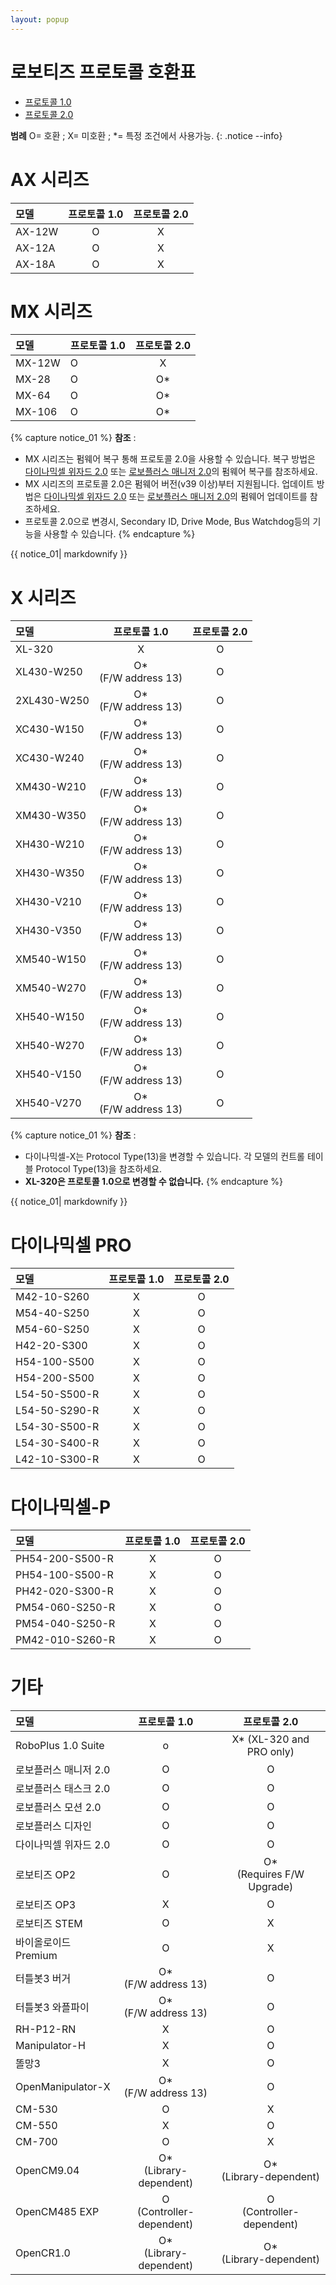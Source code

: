 ```yaml
---
layout: popup
---
```


# 로보티즈 프로토콜 호환표

- [프로토콜 1.0]
- [프로토콜 2.0]

**범례** O= 호환 ; X= 미호환 ; *= 특정 조건에서 사용가능.
{: .notice --info}

# AX 시리즈

| 모델   | 프로토콜 1.0 | 프로토콜 2.0 |
|:-------|:------------:|:------------:|
| AX-12W |      O       |      X       |
| AX-12A |      O       |      X       |
| AX-18A |      O       |      X       |

# MX 시리즈

| 모델   | 프로토콜 1.0 | 프로토콜 2.0 |
|:-------|:-------------|:------------:|
| MX-12W | O            |      X       |
| MX-28  | O            |      O*      |
| MX-64  | O            |      O*      |
| MX-106 | O            |      O*      |

{% capture notice_01 %}
**참조** : 
- MX 시리즈는 펌웨어 복구 통해 프로토콜 2.0을 사용할 수 있습니다. 복구 방법은 [다이나믹셀 위자드 2.0](/docs/kr/software/dynamixel/dynamixel_wizard2/#펌웨어-복구) 또는 [로보플러스 매니저 2.0](/docs/kr/software/rplus2/manager/#펌웨어-복구)의 펌웨어 복구를 참조하세요.
- MX 시리즈의 프로토콜 2.0은 펌웨어 버전(v39 이상)부터 지원됩니다. 업데이트 방법은 [다이나믹셀 위자드 2.0](/docs/kr/software/dynamixel/dynamixel_wizard2/#펌웨어-업데이트) 또는 [로보플러스 매니저 2.0](/docs/kr/software/rplus2/manager/#펌웨어-업데이트)의 펌웨어 업데이트를 참조하세요.
- 프로토콜 2.0으로 변경시, Secondary ID, Drive Mode, Bus Watchdog등의 기능을 사용할 수 있습니다.
{% endcapture %}
<div class="notice">{{ notice_01| markdownify }}</div>

# X 시리즈

| 모델        |      프로토콜 1.0       | 프로토콜 2.0 |
|:------------|:-----------------------:|:------------:|
| XL-320      |            X            |      O       |
| XL430-W250  | O* <br>(F/W address 13) |      O       |
| 2XL430-W250 | O* <br>(F/W address 13) |      O       |
| XC430-W150  | O* <br>(F/W address 13) |      O       |
| XC430-W240  | O* <br>(F/W address 13) |      O       |
| XM430-W210  | O* <br>(F/W address 13) |      O       |
| XM430-W350  | O* <br>(F/W address 13) |      O       |
| XH430-W210  | O* <br>(F/W address 13) |      O       |
| XH430-W350  | O* <br>(F/W address 13) |      O       |
| XH430-V210  | O* <br>(F/W address 13) |      O       |
| XH430-V350  | O* <br>(F/W address 13) |      O       |
| XM540-W150  | O* <br>(F/W address 13) |      O       |
| XM540-W270  | O* <br>(F/W address 13) |      O       |
| XH540-W150  | O* <br>(F/W address 13) |      O       |
| XH540-W270  | O* <br>(F/W address 13) |      O       |
| XH540-V150  | O* <br>(F/W address 13) |      O       |
| XH540-V270  | O* <br>(F/W address 13) |      O       |

{% capture notice_01 %}
**참조** : 
- 다이나믹셀-X는 Protocol Type(13)을 변경할 수 있습니다. 각 모델의 컨트롤 테이블 Protocol Type(13)을 참조하세요.
- **XL-320은 프로토콜 1.0으로 변경할 수 없습니다.**
{% endcapture %}
<div class="notice">{{ notice_01| markdownify }}</div>

# 다이나믹셀 PRO

| 모델          | 프로토콜 1.0 | 프로토콜 2.0 |
|:--------------|:------------:|:------------:|
| M42-10-S260   |      X       |      O       |
| M54-40-S250   |      X       |      O       |
| M54-60-S250   |      X       |      O       |
| H42-20-S300   |      X       |      O       |
| H54-100-S500  |      X       |      O       |
| H54-200-S500  |      X       |      O       |
| L54-50-S500-R |      X       |      O       |
| L54-50-S290-R |      X       |      O       |
| L54-30-S500-R |      X       |      O       |
| L54-30-S400-R |      X       |      O       |
| L42-10-S300-R |      X       |      O       |

#  다이나믹셀-P

| 모델            | 프로토콜 1.0 | 프로토콜 2.0 |
|:----------------|:------------:|:------------:|
| PH54-200-S500-R |      X       |      O       |
| PH54-100-S500-R |      X       |      O       |
| PH42-020-S300-R |      X       |      O       |
| PM54-060-S250-R |      X       |      O       |
| PM54-040-S250-R |      X       |      O       |
| PM42-010-S260-R |      X       |      O       |

# 기타 

| 모델                  |         프로토콜 1.0         |         프로토콜 2.0          |
|:----------------------|:----------------------------:|:-----------------------------:|
| RoboPlus 1.0 Suite    |              o               |   X* (XL-320 and PRO only)    |
| 로보플러스 매니저 2.0        |              O               |               O               |
| 로보플러스 태스크 2.0           |              O               |               O               |
| 로보플러스 모션 2.0         |              O               |               O               |
| 로보플러스 디자인             |              O               |               O               |
| 다이나믹셀 위자드 2.0 |              O               |               O               |
| 로보티즈 OP2           |              O               | O* <br>(Requires F/W Upgrade) |
| 로보티즈 OP3           |              X               |               O               |
| 로보티즈 STEM          |              O               |               X               |
| 바이올로이드 Premium       |              O               |               X               |
| 터틀봇3 버거     |    O*<br>(F/W address 13)    |               O               |
| 터틀봇3 와플파이   |    O*<br>(F/W address 13)    |               O               |
| RH-P12-RN             |              X               |               O               |
| Manipulator-H         |              X               |               O               |
| 똘망3             |              X               |               O               |
| OpenManipulator-X     |    O*<br>(F/W address 13)    |               O               |
| CM-530                |              O               |               X               |
| CM-550                |              X               |               O               |
| CM-700                |              O               |               X               |
| OpenCM9.04            |  O*<br>(Library-dependent)   |   O*<br>(Library-dependent)   |
| OpenCM485 EXP         | O <br>(Controller-dependent) |  O<br>(Controller-dependent)  |
| OpenCR1.0             |  O*<br>(Library-dependent)   |   O*<br>(Library-dependent)   |


[프로토콜 1.0]: /docs/kr/dxl/protocol1/
[프로토콜 2.0]: /docs/kr/dxl/protocol2/
[다이나믹셀 위자드 2.0]: /docs/kr/software/dynamixel/dynamixel_wizard2/
